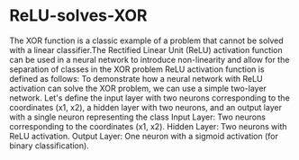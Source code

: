 # ReLU-solves-XOR
The XOR function is a classic example of a problem that cannot be solved with a linear classifier.The Rectified Linear Unit (ReLU) activation function can be used in a neural network to introduce non-linearity and allow for the separation of classes in the XOR problem
ReLU activation function is defined as follows:
To demonstrate how a neural network with ReLU activation can solve the XOR problem, we can use a simple two-layer network. Let's define the input layer with two neurons corresponding to the coordinates (x1, x2), a hidden layer with two neurons, and an output layer with a single neuron representing the class
Input Layer: Two neurons corresponding to the coordinates (x1, x2).
Hidden Layer: Two neurons with ReLU activation.
Output Layer: One neuron with a sigmoid activation (for binary classification).

